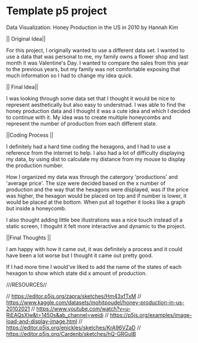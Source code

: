 # Template p5 project

Data Visualization: Honey Production in the US in 2010
by Hannah Kim


|| Original Idea||

For this project, I originally wanted to use a different data set. I wanted to use a data that was personal to me, my family owns a flower shop and last month it was Valentine's Day. I wanted to compare the sales from this year to the previous years, but my family was not comfortable exposing that much information so I had to change my idea quick.

|| Final Idea||

I was looking through some data set that I thought it would be nice to represent aesthetically but also easy to understnad. I was able to find the honey production data and I thought it was a cute idea and which I decided to continue with it. My idea was to create multiple honeycombs and represent the number of production from each different state.

||Coding Process ||

I definitely had a hard time coding the hexagons, and I had to use a reference from the internet to help. I also had a lot of difficulty displaying my data, by using dist to calculate my distance from my mouse to display the production number.

How I organized my data was through the catergory 'productions' and 'average price'. The size were decided based on the x number of production and the way that the hexagons were displayed, was if the price was higher, the hexagon would be placed on top and if number is lower, it would be placed at the bottom. When put all together it looks like a graph but inside a honeycomb.

I also thought adding little bee illustrations was a nice touch instead of a static screen, I thoguht it felt more interactive and dynamic to the project. 

||Final Thoughts ||

I am happy with how it came out, it was definitely a process and it could have been a lot worse but I thought it came out pretty good. 

If I had more time I would've liked to add the name of the states of each hexagon to show which state did x amount of production. 

///RESOURCES//

// https://editor.p5js.org/zapra/sketches/Hm43xfTxM
// https://www.kaggle.com/datasets/mohitpoudel/honey-production-in-us-20102021
// https://www.youtube.com/watch?v=u-RiEAQsXlw&t=1450s&ab_channel=weidi
// https://p5js.org/examples/image-load-and-display-image.html
// https://editor.p5js.org/enickles/sketches/KrA96VZaD
// https://editor.p5js.org/Cardenb/sketches/hQ-GRGulB